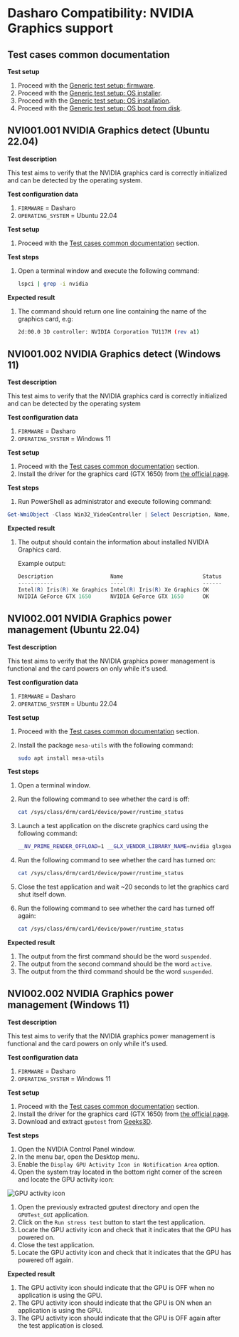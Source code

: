
# Dasharo Compatibility: NVIDIA Graphics support

## Test cases common documentation

**Test setup**

1. Proceed with the
    [Generic test setup: firmware](../generic-test-setup.md#firmware).
1. Proceed with the
    [Generic test setup: OS installer](../generic-test-setup.md#os-installer).
1. Proceed with the
    [Generic test setup: OS installation](../generic-test-setup.md#os-installation).
1. Proceed with the
    [Generic test setup: OS boot from disk](../generic-test-setup.md#os-boot-from-disk).

## NVI001.001 NVIDIA Graphics detect (Ubuntu 22.04)

**Test description**

This test aims to verify that the NVIDIA graphics card is correctly
initialized and can be detected by the operating system.

**Test configuration data**

1. `FIRMWARE` = Dasharo
1. `OPERATING_SYSTEM` = Ubuntu 22.04

**Test setup**

1. Proceed with the
    [Test cases common documentation](#test-cases-common-documentation) section.

**Test steps**

1. Open a terminal window and execute the following command:

    ```bash
    lspci | grep -i nvidia
    ```

**Expected result**

1. The command should return one line containing the name of the graphics
   card, e.g:

    ```bash
    2d:00.0 3D controller: NVIDIA Corporation TU117M (rev a1)
    ```

## NVI001.002 NVIDIA Graphics detect (Windows 11)

**Test description**

This test aims to verify that the NVIDIA graphics card is correctly
initialized and can be detected by the operating system

**Test configuration data**

1. `FIRMWARE` = Dasharo
1. `OPERATING_SYSTEM` = Windows 11

**Test setup**

1. Proceed with the
    [Test cases common documentation](#test-cases-common-documentation) section.
1. Install the driver for the graphics card (GTX 1650) from
    [the official page](https://www.nvidia.com/).

**Test steps**

1. Run PowerShell as administrator and execute following command:

```powershell
Get-WmiObject -Class Win32_VideoController | Select Description, Name, Status
```

**Expected result**

1. The output should contain the information about installed NVIDIA Graphics
    card.

    Example output:

    ```powershell
    Description                  Name                         Status
    -----------                  ----                         ------
    Intel(R) Iris(R) Xe Graphics Intel(R) Iris(R) Xe Graphics OK
    NVIDIA GeForce GTX 1650      NVIDIA GeForce GTX 1650      OK
    ```

## NVI002.001 NVIDIA Graphics power management (Ubuntu 22.04)

**Test description**

This test aims to verify that the NVIDIA graphics power management is functional
and the card powers on only while it's used.

**Test configuration data**

1. `FIRMWARE` = Dasharo
1. `OPERATING_SYSTEM` = Ubuntu 22.04

**Test setup**

1. Proceed with the
    [Test cases common documentation](#test-cases-common-documentation) section.
1. Install the package `mesa-utils` with the following command:

    ```bash
    sudo apt install mesa-utils
    ```

**Test steps**

1. Open a terminal window.
1. Run the following command to see whether the card is off:

    ```bash
    cat /sys/class/drm/card1/device/power/runtime_status
    ```

1. Launch a test application on the discrete graphics card using the following
   command:

    ```bash
    __NV_PRIME_RENDER_OFFLOAD=1 __GLX_VENDOR_LIBRARY_NAME=nvidia glxgears
    ```

1. Run the following command to see whether the card has turned on:

    ```bash
    cat /sys/class/drm/card1/device/power/runtime_status
    ```

1. Close the test application and wait ~20 seconds to let the graphics card
    shut itself down.
1. Run the following command to see whether the card has turned off again:

    ```bash
    cat /sys/class/drm/card1/device/power/runtime_status
    ```

**Expected result**

1. The output from the first command should be the word `suspended`.
1. The output from the second command should be the word `active`.
1. The output from the third command should be the word `suspended`.

## NVI002.002 NVIDIA Graphics power management (Windows 11)

**Test description**

This test aims to verify that the NVIDIA graphics power management is functional
and the card powers on only while it's used.

**Test configuration data**

1. `FIRMWARE` = Dasharo
1. `OPERATING_SYSTEM` = Windows 11

**Test setup**

1. Proceed with the
    [Test cases common documentation](#test-cases-common-documentation) section.
1. Install the driver for the graphics card (GTX 1650) from
    [the official page](https://www.nvidia.com/).
1. Download and extract `gputest` from [Geeks3D](https://geeks3d.com/gputest).

**Test steps**

1. Open the NVIDIA Control Panel window.
1. In the menu bar, open the Desktop menu.
1. Enable the `Display GPU Activity Icon in Notification Area` option.
1. Open the system tray located in the bottom right corner of the screen
   and locate the GPU activity icon:

![GPU activity icon](../../images/gpu_activity_win10.jpg)

1. Open the previously extracted gputest directory and open the `GPUTest_GUI`
   application.
1. Click on the `Run stress test` button to start the test application.
1. Locate the GPU activity icon and check that it indicates that the GPU has
   powered on.
1. Close the test application.
1. Locate the GPU activity icon and check that it indicates that the GPU has
   powered off again.

**Expected result**

1. The GPU activity icon should indicate that the GPU is OFF when no application
   is using the GPU.
1. The GPU activity icon should indicate that the GPU is ON when an application
   is using the GPU.
1. The GPU activity icon should indicate that the GPU is OFF again after the
   test application is closed.
